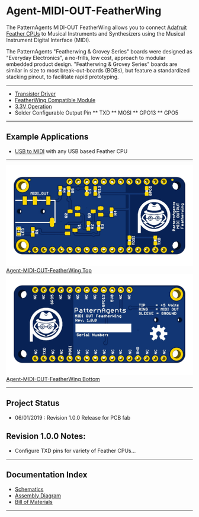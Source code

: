 # Agent-MIDI-OUT-FeatherWing

The PatternAgents MIDI-OUT FeatherWing allows you to connect [Adafruit Feather CPUs](https://www.adafruit.com/feather)
to Musical Instruments and Synthesizers using the Musical Instrument Digital Interface (MIDI). 

The PatternAgents "Featherwing & Grovey Series" boards were designed as "Everyday Electronics", a no-frills, low cost, approach to modular embedded product design.
"Featherwing & Grovey Series" boards are similar in size to most break-out-boards (BOBs), but feature a standardized stacking pinout, to facilitate rapid prototyping.

---------------------------------------

* [Transistor Driver](https://www.diodes.com/assets/Datasheets/ds30036.pdf)
* [FeatherWing Compatible Module](https://learn.adafruit.com/adafruit-feather/feather-specification)
* [3.3V Operation](https://learn.adafruit.com/adafruit-feather/feather-specification)
* Solder Configurable Output Pin
** TXD
** MOSI
** GPO13
** GPO5

---------------------------------------
## Example Applications

* [USB to MIDI](https://github.com/patternagents/Agent-MIDI-OUT-FeatherWing/) with any USB based Feather CPU

---------------------------------------

[![Agent-MIDI-OUT-FeatherWing Top](https://github.com/patternagents/Agent-MIDI-OUT-FeatherWing/blob/master/Agent-MIDI-OUT-FeatherWing/images/Agent-MIDI-OUT-FeatherWing_top.png?raw=true)Agent-MIDI-OUT-FeatherWing Top](https://github.com/patternagents/Agent-MIDI-OUT-FeatherWing/)
[![Agent-MIDI-OUT-FeatherWing Bottom](https://github.com/patternagents/Agent-MIDI-OUT-FeatherWing/blob/master/Agent-MIDI-OUT-FeatherWing/images/Agent-MIDI-OUT-FeatherWing_bot.png?raw=true)Agent-MIDI-OUT-FeatherWing Bottom](https://github.com/patternagents/Agent-MIDI-OUT-FeatherWing/)

---------------------------------------
## Project Status

* 06/01/2019 : Revision 1.0.0 Release for PCB fab

## Revision 1.0.0 Notes: ##

* Configure TXD pins for variety of Feather CPUs...

---------------------------------------

## Documentation Index <a name="documentation_index"/>

* [Schematics](https://github.com/PatternAgents/Agent-MIDI-OUT-FeatherWing/blob/master/Agent-MIDI-OUT-FeatherWing/hardware/Agent-MIDI-OUT-FeatherWing_R1_0_0_sch.pdf)
* [Assembly Diagram](https://github.com/PatternAgents/Agent-MIDI-OUT-FeatherWing/blob/master/Agent-MIDI-OUT-FeatherWing/hardware/Agent-MIDI-OUT-FeatherWing_R1_0_0_assembly.pdf)
* [Bill of Materials](https://github.com/PatternAgents/Agent-MIDI-OUT-FeatherWing/blob/master/Agent-MIDI-OUT-FeatherWing/hardware/Agent-MIDI-OUT-FeatherWing_R1_0_0_bom.csv)


---------------------------------------
